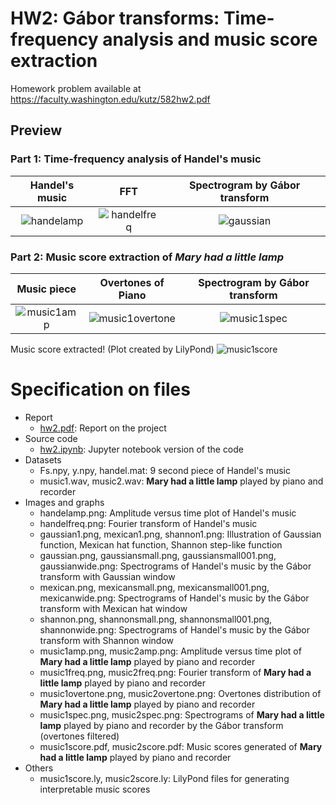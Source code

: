 # HW2: Gábor transforms: Time-frequency analysis and music score extraction

Homework problem available at
https://faculty.washington.edu/kutz/582hw2.pdf

## Preview

### Part 1: Time-frequency analysis of Handel's music

Handel's music | FFT | Spectrogram by Gábor transform
:-------------------------:|:-------------------------:|:-------------------------:
![handelamp](https://github.com/yeewantung/AMATH-582/blob/master/hw2/images/handelamp.png)   | ![handelfreq](https://github.com/yeewantung/AMATH-582/blob/master/hw2/images/handelfreq.png) | ![gaussian](https://github.com/yeewantung/AMATH-582/blob/master/hw2/images/gaussian.png)

### Part 2: Music score extraction of *Mary had a little lamp*

Music piece          | Overtones of Piano | Spectrogram by Gábor transform
:-------------------------:|:-------------------------:|:-------------------------:
![music1amp](https://github.com/yeewantung/AMATH-582/blob/master/hw2/images/music1amp.png) | ![music1overtone](https://github.com/yeewantung/AMATH-582/blob/master/hw2/images/music1overtone.png) | ![music1spec](https://github.com/yeewantung/AMATH-582/blob/master/hw2/images/music1spec.png)

Music score extracted! (Plot created by LilyPond)
![music1score](https://github.com/yeewantung/AMATH-582/blob/master/hw2/images/music1score.png)

# Specification on files
* Report
  - [hw2.pdf](https://github.com/yeewantung/AMATH-582/blob/master/hw2/hw2.pdf): Report on the project
* Source code
  - [hw2.ipynb](https://github.com/yeewantung/AMATH-582/blob/master/hw2/hw2.ipynb): Jupyter notebook version of the code
* Datasets
  - Fs.npy, y.npy, handel.mat: 9 second piece of Handel's music
  - music1.wav, music2.wav: **Mary had a little lamp** played by piano and recorder
* Images and graphs
  - handelamp.png: Amplitude versus time plot of Handel's music
  - handelfreq.png: Fourier transform of Handel's music
  - gaussian1.png, mexican1.png, shannon1.png: Illustration of Gaussian function, Mexican hat function, Shannon step-like function
  - gaussian.png, gaussiansmall.png, gaussiansmall001.png, gaussianwide.png: Spectrograms of Handel's music by the Gábor transform with Gaussian window
  - mexican.png, mexicansmall.png, mexicansmall001.png, mexicanwide.png: Spectrograms of Handel's music by the Gábor transform with Mexican hat window
  - shannon.png, shannonsmall.png, shannonsmall001.png, shannonwide.png: Spectrograms of Handel's music by the Gábor transform with Shannon window
  - music1amp.png, music2amp.png: Amplitude versus time plot of **Mary had a little lamp** played by piano and recorder
  - music1freq.png, music2freq.png: Fourier transform of **Mary had a little lamp** played by piano and recorder
  - music1overtone.png, music2overtone.png: Overtones distribution of **Mary had a little lamp** played by piano and recorder
  - music1spec.png, music2spec.png: Spectrograms of **Mary had a little lamp** played by piano and recorder by the Gábor transform (overtones filtered)
  - music1score.pdf, music2score.pdf: Music scores generated of **Mary had a little lamp** played by piano and recorder
* Others
  - music1score.ly, music2score.ly: LilyPond files for generating interpretable music scores
